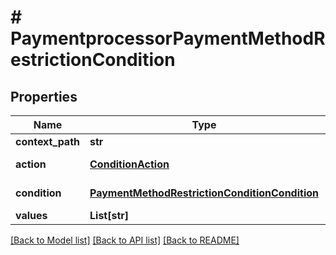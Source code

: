 # # PaymentprocessorPaymentMethodRestrictionCondition


## Properties 


Name | Type | Description | Notes
------------ | ------------- | ------------- | -------------
**context_path**| **str** |   | [optional]
**action**| [**ConditionAction**](ConditionAction.md) |  for more information please, see Model/ConditionAction.php  | [optional]
**condition**| [**PaymentMethodRestrictionConditionCondition**](PaymentMethodRestrictionConditionCondition.md) |  for more information please, see Model/PaymentMethodRestrictionConditionCondition.php  | [optional]
**values**| **List[str]** |   | [optional]


[[Back to Model list]](../../README.md#models) [[Back to API list]](../../README.md#endpoints) [[Back to README]](../../README.md)

